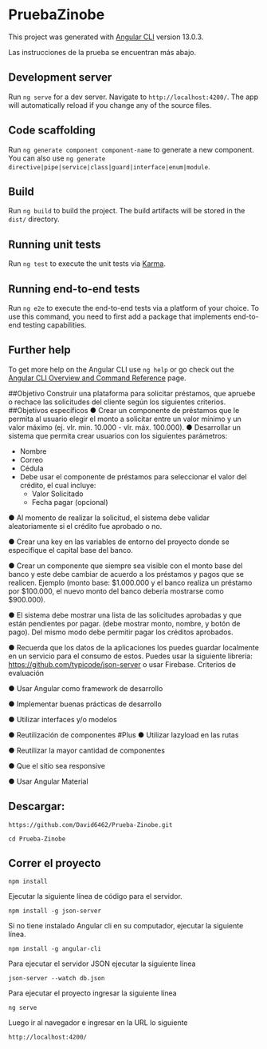 # PruebaZinobe

This project was generated with [Angular CLI](https://github.com/angular/angular-cli) version 13.0.3.

Las instrucciones de la prueba se encuentran más abajo.
## Development server

Run `ng serve` for a dev server. Navigate to `http://localhost:4200/`. The app will automatically reload if you change any of the source files.

## Code scaffolding

Run `ng generate component component-name` to generate a new component. You can also use `ng generate directive|pipe|service|class|guard|interface|enum|module`.

## Build

Run `ng build` to build the project. The build artifacts will be stored in the `dist/` directory.

## Running unit tests

Run `ng test` to execute the unit tests via [Karma](https://karma-runner.github.io).

## Running end-to-end tests

Run `ng e2e` to execute the end-to-end tests via a platform of your choice. To use this command, you need to first add a package that implements end-to-end testing capabilities.

## Further help

To get more help on the Angular CLI use `ng help` or go check out the [Angular CLI Overview and Command Reference](https://angular.io/cli) page.

##Objetivo
Construir una plataforma para solicitar préstamos, que apruebe o rechace las solicitudes del
cliente según los siguientes criterios.
##Objetivos específicos
● Crear un componente de préstamos que le permita al usuario elegir el monto a solicitar
entre un valor mínimo y un valor máximo (ej. vlr. min. 10.000 - vlr. máx. 100.000).
● Desarrollar un sistema que permita crear usuarios con los siguientes parámetros:
- Nombre
- Correo
- Cédula
- Debe usar el componente de préstamos para seleccionar el valor del crédito, el cual
  incluye:
  - Valor Solicitado
  - Fecha pagar (opcional)

● Al momento de realizar la solicitud, el sistema debe validar aleatoriamente si el crédito
    fue aprobado o no.

● Crear una key en las variables de entorno del proyecto donde se especifique el capital
    base del banco.

● Crear un componente que siempre sea visible con el monto base del banco y este debe
cambiar de acuerdo a los préstamos y pagos que se realicen. Ejemplo (monto base:
$1.000.000 y el banco realiza un préstamo por $100.000, el nuevo monto del banco
debería mostrarse como $900.000).

● El sistema debe mostrar una lista de las solicitudes aprobadas y que están pendientes
por pagar. (debe mostrar monto, nombre, y botón de pago). Del mismo modo debe
permitir pagar los créditos aprobados.

● Recuerda que los datos de la aplicaciones los puedes guardar localmente en un servicio
para el consumo de estos. Puedes usar la siguiente librería:
https://github.com/typicode/json-server o usar Firebase.
Criterios de evaluación

● Usar Angular como framework de desarrollo

● Implementar buenas prácticas de desarrollo

● Utilizar interfaces y/o modelos

● Reutilización de componentes
#Plus
● Utilizar lazyload en las rutas

● Reutilizar la mayor cantidad de componentes

● Que el sitio sea responsive

● Usar Angular Material

## Descargar:

```
https://github.com/David6462/Prueba-Zinobe.git
```

```
cd Prueba-Zinobe
```


## Correr el proyecto

```
npm install 
```
Ejecutar la siguiente línea de código para el servidor.
```
npm install -g json-server 
```
Si no tiene instalado Angular cli en su computador, ejecutar la siguiente línea.
```
npm install -g angular-cli
```
Para ejecutar el servidor JSON ejecutar la siguiente línea
```
json-server --watch db.json
```
Para ejecutar el proyecto ingresar la siguiente línea
```
ng serve
```
Luego ir al navegador e ingresar en la URL lo siguiente
```
http://localhost:4200/
```
